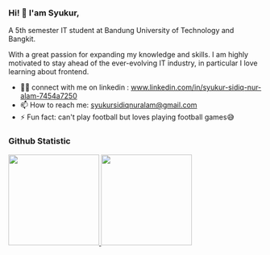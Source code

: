 ### Hi! 👋 I'am Syukur,

A 5th semester IT student at Bandung University of Technology and Bangkit. 

With a great passion for expanding my knowledge and skills. I am highly motivated to stay ahead of the ever-evolving IT industry, in particular I love learning about frontend.

- 🙍‍♂️ connect with me on linkedin : www.linkedin.com/in/syukur-sidiq-nur-alam-7454a7250
- 📫 How to reach me: syukursidiqnuralam@gmail.com
- ⚡ Fun fact: can't play football but loves playing football games😅
  
  
### Github Statistic
<p align="left">
<a href="https://github.com/Alam12346">
  <img height="180em" src="https://github-readme-stats-eight-theta.vercel.app/api?username=Alam12346&show_icons=true&theme=algolia&include_all_commits=true&count_private=true"/>
  <img height="180em" src="https://github-readme-stats-eight-theta.vercel.app/api/top-langs/?username=Alam12346&layout=compact&langs_count=8&theme=algolia"/>
</a>
</p>


